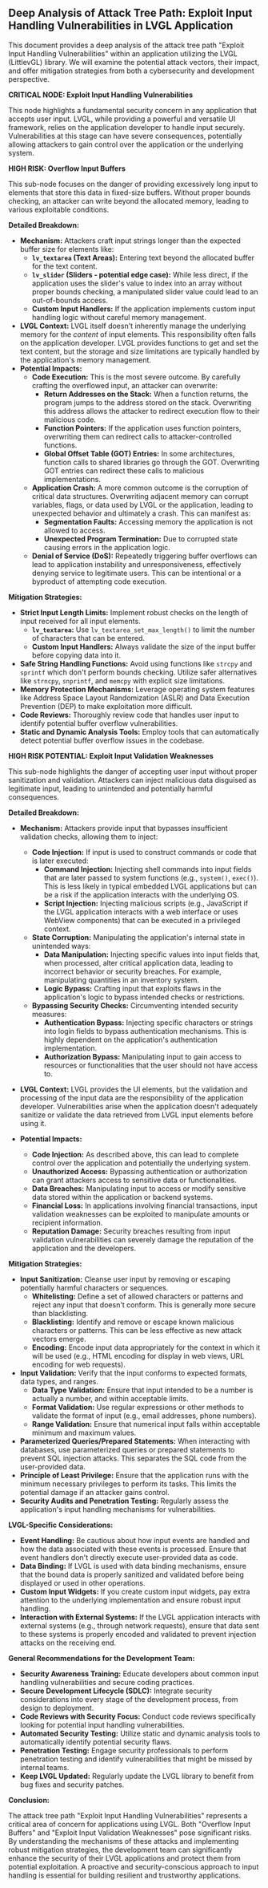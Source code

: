 ## Deep Analysis of Attack Tree Path: Exploit Input Handling Vulnerabilities in LVGL Application

This document provides a deep analysis of the attack tree path "Exploit Input Handling Vulnerabilities" within an application utilizing the LVGL (LittlevGL) library. We will examine the potential attack vectors, their impact, and offer mitigation strategies from both a cybersecurity and development perspective.

**CRITICAL NODE: Exploit Input Handling Vulnerabilities**

This node highlights a fundamental security concern in any application that accepts user input. LVGL, while providing a powerful and versatile UI framework, relies on the application developer to handle input securely. Vulnerabilities at this stage can have severe consequences, potentially allowing attackers to gain control over the application or the underlying system.

**HIGH RISK: Overflow Input Buffers**

This sub-node focuses on the danger of providing excessively long input to elements that store this data in fixed-size buffers. Without proper bounds checking, an attacker can write beyond the allocated memory, leading to various exploitable conditions.

**Detailed Breakdown:**

* **Mechanism:** Attackers craft input strings longer than the expected buffer size for elements like:
    * **`lv_textarea` (Text Areas):**  Entering text beyond the allocated buffer for the text content.
    * **`lv_slider` (Sliders - potential edge case):** While less direct, if the application uses the slider's value to index into an array without proper bounds checking, a manipulated slider value could lead to an out-of-bounds access.
    * **Custom Input Handlers:**  If the application implements custom input handling logic without careful memory management.
* **LVGL Context:** LVGL itself doesn't inherently manage the underlying memory for the *content* of input elements. This responsibility often falls on the application developer. LVGL provides functions to get and set the text content, but the storage and size limitations are typically handled by the application's memory management.
* **Potential Impacts:**
    * **Code Execution:** This is the most severe outcome. By carefully crafting the overflowed input, an attacker can overwrite:
        * **Return Addresses on the Stack:**  When a function returns, the program jumps to the address stored on the stack. Overwriting this address allows the attacker to redirect execution flow to their malicious code.
        * **Function Pointers:**  If the application uses function pointers, overwriting them can redirect calls to attacker-controlled functions.
        * **Global Offset Table (GOT) Entries:**  In some architectures, function calls to shared libraries go through the GOT. Overwriting GOT entries can redirect these calls to malicious implementations.
    * **Application Crash:**  A more common outcome is the corruption of critical data structures. Overwriting adjacent memory can corrupt variables, flags, or data used by LVGL or the application, leading to unexpected behavior and ultimately a crash. This can manifest as:
        * **Segmentation Faults:** Accessing memory the application is not allowed to access.
        * **Unexpected Program Termination:**  Due to corrupted state causing errors in the application logic.
    * **Denial of Service (DoS):**  Repeatedly triggering buffer overflows can lead to application instability and unresponsiveness, effectively denying service to legitimate users. This can be intentional or a byproduct of attempting code execution.

**Mitigation Strategies:**

* **Strict Input Length Limits:**  Implement robust checks on the length of input received for all input elements.
    * **`lv_textarea`:** Use `lv_textarea_set_max_length()` to limit the number of characters that can be entered.
    * **Custom Input Handlers:**  Always validate the size of the input buffer before copying data into it.
* **Safe String Handling Functions:**  Avoid using functions like `strcpy` and `sprintf` which don't perform bounds checking. Utilize safer alternatives like `strncpy`, `snprintf`, and `memcpy` with explicit size limitations.
* **Memory Protection Mechanisms:**  Leverage operating system features like Address Space Layout Randomization (ASLR) and Data Execution Prevention (DEP) to make exploitation more difficult.
* **Code Reviews:**  Thoroughly review code that handles user input to identify potential buffer overflow vulnerabilities.
* **Static and Dynamic Analysis Tools:**  Employ tools that can automatically detect potential buffer overflow issues in the codebase.

**HIGH RISK POTENTIAL: Exploit Input Validation Weaknesses**

This sub-node highlights the danger of accepting user input without proper sanitization and validation. Attackers can inject malicious data disguised as legitimate input, leading to unintended and potentially harmful consequences.

**Detailed Breakdown:**

* **Mechanism:** Attackers provide input that bypasses insufficient validation checks, allowing them to inject:
    * **Code Injection:**  If input is used to construct commands or code that is later executed:
        * **Command Injection:**  Injecting shell commands into input fields that are later passed to system functions (e.g., `system()`, `exec()`). This is less likely in typical embedded LVGL applications but can be a risk if the application interacts with the underlying OS.
        * **Script Injection:**  Injecting malicious scripts (e.g., JavaScript if the LVGL application interacts with a web interface or uses WebView components) that can be executed in a privileged context.
    * **State Corruption:** Manipulating the application's internal state in unintended ways:
        * **Data Manipulation:**  Injecting specific values into input fields that, when processed, alter critical application data, leading to incorrect behavior or security breaches. For example, manipulating quantities in an inventory system.
        * **Logic Bypass:**  Crafting input that exploits flaws in the application's logic to bypass intended checks or restrictions.
    * **Bypassing Security Checks:** Circumventing intended security measures:
        * **Authentication Bypass:**  Injecting specific characters or strings into login fields to bypass authentication mechanisms. This is highly dependent on the application's authentication implementation.
        * **Authorization Bypass:**  Manipulating input to gain access to resources or functionalities that the user should not have access to.

* **LVGL Context:** LVGL provides the UI elements, but the validation and processing of the input data are the responsibility of the application developer. Vulnerabilities arise when the application doesn't adequately sanitize or validate the data retrieved from LVGL input elements before using it.
* **Potential Impacts:**
    * **Code Injection:** As described above, this can lead to complete control over the application and potentially the underlying system.
    * **Unauthorized Access:**  Bypassing authentication or authorization can grant attackers access to sensitive data or functionalities.
    * **Data Breaches:**  Manipulating input to access or modify sensitive data stored within the application or backend systems.
    * **Financial Loss:**  In applications involving financial transactions, input validation weaknesses can be exploited to manipulate amounts or recipient information.
    * **Reputation Damage:**  Security breaches resulting from input validation vulnerabilities can severely damage the reputation of the application and the developers.

**Mitigation Strategies:**

* **Input Sanitization:**  Cleanse user input by removing or escaping potentially harmful characters or sequences.
    * **Whitelisting:**  Define a set of allowed characters or patterns and reject any input that doesn't conform. This is generally more secure than blacklisting.
    * **Blacklisting:**  Identify and remove or escape known malicious characters or patterns. This can be less effective as new attack vectors emerge.
    * **Encoding:**  Encode input data appropriately for the context in which it will be used (e.g., HTML encoding for display in web views, URL encoding for web requests).
* **Input Validation:**  Verify that the input conforms to expected formats, data types, and ranges.
    * **Data Type Validation:** Ensure that input intended to be a number is actually a number, and within acceptable limits.
    * **Format Validation:**  Use regular expressions or other methods to validate the format of input (e.g., email addresses, phone numbers).
    * **Range Validation:**  Ensure that numerical input falls within acceptable minimum and maximum values.
* **Parameterized Queries/Prepared Statements:**  When interacting with databases, use parameterized queries or prepared statements to prevent SQL injection attacks. This separates the SQL code from the user-provided data.
* **Principle of Least Privilege:**  Ensure that the application runs with the minimum necessary privileges to perform its tasks. This limits the potential damage if an attacker gains control.
* **Security Audits and Penetration Testing:**  Regularly assess the application's input handling mechanisms for vulnerabilities.

**LVGL-Specific Considerations:**

* **Event Handling:** Be cautious about how input events are handled and how the data associated with these events is processed. Ensure that event handlers don't directly execute user-provided data as code.
* **Data Binding:** If LVGL is used with data binding mechanisms, ensure that the bound data is properly sanitized and validated before being displayed or used in other operations.
* **Custom Input Widgets:**  If you create custom input widgets, pay extra attention to the underlying implementation and ensure robust input handling.
* **Interaction with External Systems:** If the LVGL application interacts with external systems (e.g., through network requests), ensure that data sent to these systems is properly encoded and validated to prevent injection attacks on the receiving end.

**General Recommendations for the Development Team:**

* **Security Awareness Training:**  Educate developers about common input handling vulnerabilities and secure coding practices.
* **Secure Development Lifecycle (SDLC):**  Integrate security considerations into every stage of the development process, from design to deployment.
* **Code Reviews with Security Focus:**  Conduct code reviews specifically looking for potential input handling vulnerabilities.
* **Automated Security Testing:**  Utilize static and dynamic analysis tools to automatically identify potential security flaws.
* **Penetration Testing:**  Engage security professionals to perform penetration testing and identify vulnerabilities that might be missed by internal teams.
* **Keep LVGL Updated:** Regularly update the LVGL library to benefit from bug fixes and security patches.

**Conclusion:**

The attack tree path "Exploit Input Handling Vulnerabilities" represents a critical area of concern for applications using LVGL. Both "Overflow Input Buffers" and "Exploit Input Validation Weaknesses" pose significant risks. By understanding the mechanisms of these attacks and implementing robust mitigation strategies, the development team can significantly enhance the security of their LVGL applications and protect them from potential exploitation. A proactive and security-conscious approach to input handling is essential for building resilient and trustworthy applications.
